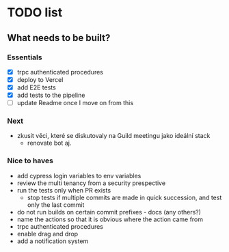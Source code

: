 # TODO list

## What needs to be built?

### Essentials

- [x] trpc authenticated procedures
- [x] deploy to Vercel
- [x] add E2E tests
- [x] add tests to the pipeline
- [ ] update Readme once I move on from this

### Next

- zkusit věci, které se diskutovaly na Guild meetingu jako ideální stack
  - renovate bot aj.

### Nice to haves

- add cypress login variables to env variables
- review the multi tenancy from a security prespective
- run the tests only when PR exists
  - stop tests if multiple commits are made in quick succession, and test only the last commit
- do not run builds on certain commit prefixes - docs (any others?)
- name the actions so that it is obvious where the action came from
- trpc authenticated procedures
- enable drag and drop
- add a notification system
